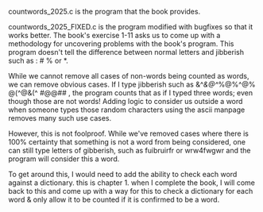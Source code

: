 countwords_2025.c is the program that the book provides.

countwords_2025_FIXED.c is the program modified with
bugfixes so that it works better. The book's exercise 1-11 
asks us to come up with a methodology for uncovering
problems with the book's program. This program
doesn't tell the difference between normal letters
and jibberish such as : # % or *. 

While we cannot remove all cases of non-words being 
counted as words, we can remove obvious cases. 
If I type jibberish such as &^*&@^*%@%^@% @(^@&(^  #@@## , 
the program counts that as if I typed three words; even though those
are not words! Adding logic to consider us outside
a word when someone types those random characters
using the ascii manpage removes many such use cases. 

However, this is not foolproof. While we've removed
cases where there is 100% certainty that something
is not a word from being considered, one can still 
type letters of gibberish, such as fuibruirfr
or wrw4fwgwr and the program will consider this a word.

To get around this, I would need to add the ability
to check each word against a dictionary. this is 
chapter 1. when I complete the book, I will come back
to this and come up with a way for this to check
a dictionary for each word & only allow it to be counted
if it is confirmed to be a word. 
